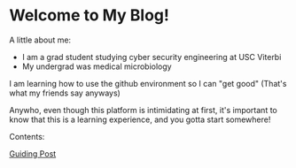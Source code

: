 # Welcome to My Blog!

A little about me:

- I am a grad student studying cyber security engineering at USC Viterbi
- My undergrad was medical microbiology

I am learning how to use the github environment so I can "get good" (That's what my friends say anyways)

Anywho, even though this platform is intimidating at first, it's important to know that this is a learning experience, and you gotta start somewhere!

Contents:

[Guiding Post](guiding-post.md)
